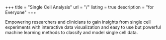 +++
title = "Single Cell Analysis"
url = "/"
listing = true
description = "for Everyone"
+++


Empowering researchers and clinicians to gain insights from single cell experiments with interactive data visualization and easy to use but powerful machine learning methods to classify and model single cell data.
